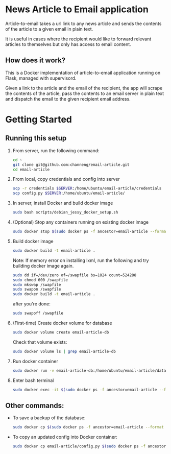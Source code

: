 # News Article to Email application

Article-to-email takes a url link to any news article and sends the contents of the article to a given email in plain text.

It is useful in cases where the recipient would like to forward relevant articles to themselves but only has access to email content.

## How does it work?

This is a Docker implementation of article-to-email application running on Flask, managed with supervisord. 

Given a link to the article and the email of the recipient, the app will scrape the contents of the article, pass the contents to an email server in plain text and dispatch the email to the given recipient email address.

# Getting Started

## Running this setup

1. From server, run the following command:
	```bash
	cd ~
	git clone git@github.com:channeng/email-article.git
	cd email-article
	```

2. From local, copy credentials and config into server
	```bash
	scp -r credentials $SERVER:/home/ubuntu/email-article/credentials
	scp config.py $SERVER:/home/ubuntu/email-article/
	```

3. In server, install Docker and build docker image
	```bash
	sudo bash scripts/debian_jessy_docker_setup.sh
	```

4. (Optional) Stop any containers running on existing docker image
	```bash
	sudo docker stop $(sudo docker ps -f ancestor=email-article --format "{{.ID}}")
	```

5. Build docker image
	```bash
	sudo docker build -t email-article .
	```

	Note: If memory error on installing lxml, run the following and try building docker image again.
	```bash
	sudo dd if=/dev/zero of=/swapfile bs=1024 count=524288
	sudo chmod 600 /swapfile
	sudo mkswap /swapfile
	sudo swapon /swapfile
	sudo docker build -t email-article .
	```

	after you're done: 
	```bash
	sudo swapoff /swapfile
	```

6. (First-time) Create docker volume for database
	```bash
	sudo docker volume create email-article-db
	```

	Check that volume exists:
	```bash
	sudo docker volume ls | grep email-article-db
	```

7. Run docker container
	```bash
	sudo docker run -v email-article-db:/home/ubuntu/email-article/database -p 5000:5000 -d email-article /usr/bin/supervisord --nodaemon
	```

8. Enter bash terminal
	```bash
	sudo docker exec -it $(sudo docker ps -f ancestor=email-article --format "{{.ID}}") /bin/bash
	```

## Other commands:
- To save a backup of the database:
	```bash
	sudo docker cp $(sudo docker ps -f ancestor=email-article --format "{{.ID}}"):/home/ubuntu/email-article/database/ database_copy/app.db
	```

- To copy an updated config into Docker container:
	```bash
	sudo docker cp email-article/config.py $(sudo docker ps -f ancestor=email-article --format "{{.ID}}"):/home/ubuntu/email-article
	```
